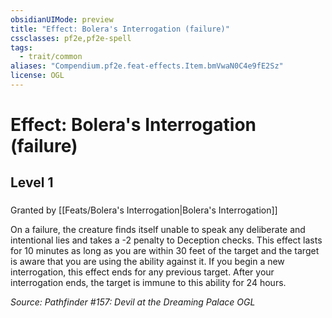 ```yaml
---
obsidianUIMode: preview
title: "Effect: Bolera's Interrogation (failure)"
cssclasses: pf2e,pf2e-spell
tags:
  - trait/common
aliases: "Compendium.pf2e.feat-effects.Item.bmVwaN0C4e9fE2Sz"
license: OGL
---
```

# Effect: Bolera's Interrogation (failure)
## Level 1
### 






Granted by [[Feats/Bolera's Interrogation|Bolera's Interrogation]]

On a failure, the creature finds itself unable to speak any deliberate and intentional lies and takes a -2 penalty to Deception checks. This effect lasts for 10 minutes as long as you are within 30 feet of the target and the target is aware that you are using the ability against it. If you begin a new interrogation, this effect ends for any previous target. After your interrogation ends, the target is immune to this ability for 24 hours.

*Source: Pathfinder #157: Devil at the Dreaming Palace*
*OGL*
